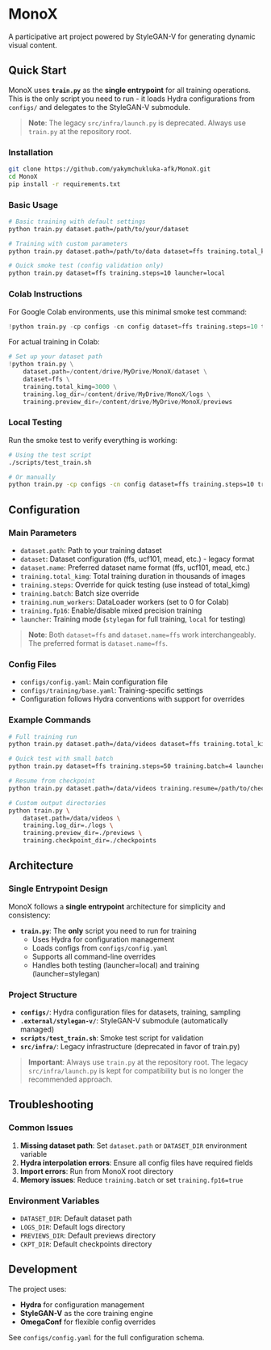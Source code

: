 # MonoX

A participative art project powered by StyleGAN-V for generating dynamic visual content.

## Quick Start

MonoX uses **`train.py`** as the **single entrypoint** for all training operations. This is the only script you need to run - it loads Hydra configurations from `configs/` and delegates to the StyleGAN-V submodule.

> **Note**: The legacy `src/infra/launch.py` is deprecated. Always use `train.py` at the repository root.

### Installation

```bash
git clone https://github.com/yakymchukluka-afk/MonoX.git
cd MonoX
pip install -r requirements.txt
```

### Basic Usage

```bash
# Basic training with default settings
python train.py dataset.path=/path/to/your/dataset

# Training with custom parameters
python train.py dataset.path=/path/to/data dataset=ffs training.total_kimg=3000

# Quick smoke test (config validation only)
python train.py dataset=ffs training.steps=10 launcher=local
```

### Colab Instructions

For Google Colab environments, use this minimal smoke test command:

```python
!python train.py -cp configs -cn config dataset=ffs training.steps=10 training.batch=2 training.num_workers=0 training.fp16=false launcher=local
```

For actual training in Colab:

```python
# Set up your dataset path
!python train.py \
    dataset.path=/content/drive/MyDrive/MonoX/dataset \
    dataset=ffs \
    training.total_kimg=3000 \
    training.log_dir=/content/drive/MyDrive/MonoX/logs \
    training.preview_dir=/content/drive/MyDrive/MonoX/previews
```

### Local Testing

Run the smoke test to verify everything is working:

```bash
# Using the test script
./scripts/test_train.sh

# Or manually
python train.py -cp configs -cn config dataset=ffs training.steps=10 training.batch=2 training.num_workers=0 training.fp16=false launcher=local
```

## Configuration

### Main Parameters

- `dataset.path`: Path to your training dataset
- `dataset`: Dataset configuration (ffs, ucf101, mead, etc.) - legacy format
- `dataset.name`: Preferred dataset name format (ffs, ucf101, mead, etc.)
- `training.total_kimg`: Total training duration in thousands of images
- `training.steps`: Override for quick testing (use instead of total_kimg)
- `training.batch`: Batch size override
- `training.num_workers`: DataLoader workers (set to 0 for Colab)
- `training.fp16`: Enable/disable mixed precision training
- `launcher`: Training mode (`stylegan` for full training, `local` for testing)

> **Note**: Both `dataset=ffs` and `dataset.name=ffs` work interchangeably. The preferred format is `dataset.name=ffs`.

### Config Files

- `configs/config.yaml`: Main configuration file
- `configs/training/base.yaml`: Training-specific settings
- Configuration follows Hydra conventions with support for overrides

### Example Commands

```bash
# Full training run
python train.py dataset.path=/data/videos dataset=ffs training.total_kimg=5000

# Quick test with small batch
python train.py dataset=ffs training.steps=50 training.batch=4 launcher=local

# Resume from checkpoint
python train.py dataset.path=/data/videos training.resume=/path/to/checkpoint.pkl

# Custom output directories
python train.py \
    dataset.path=/data/videos \
    training.log_dir=./logs \
    training.preview_dir=./previews \
    training.checkpoint_dir=./checkpoints
```

## Architecture

### Single Entrypoint Design

MonoX follows a **single entrypoint** architecture for simplicity and consistency:

- **`train.py`**: The **only** script you need to run for training
  - Uses Hydra for configuration management
  - Loads configs from `configs/config.yaml`
  - Supports all command-line overrides
  - Handles both testing (launcher=local) and training (launcher=stylegan)

### Project Structure

- **`configs/`**: Hydra configuration files for datasets, training, sampling
- **`.external/stylegan-v/`**: StyleGAN-V submodule (automatically managed)
- **`scripts/test_train.sh`**: Smoke test script for validation
- **`src/infra/`**: Legacy infrastructure (deprecated in favor of train.py)

> **Important**: Always use `train.py` at the repository root. The legacy `src/infra/launch.py` is kept for compatibility but is no longer the recommended approach.

## Troubleshooting

### Common Issues

1. **Missing dataset path**: Set `dataset.path` or `DATASET_DIR` environment variable
2. **Hydra interpolation errors**: Ensure all config files have required fields
3. **Import errors**: Run from MonoX root directory
4. **Memory issues**: Reduce `training.batch` or set `training.fp16=true`

### Environment Variables

- `DATASET_DIR`: Default dataset path
- `LOGS_DIR`: Default logs directory
- `PREVIEWS_DIR`: Default previews directory
- `CKPT_DIR`: Default checkpoints directory

## Development

The project uses:
- **Hydra** for configuration management
- **StyleGAN-V** as the core training engine
- **OmegaConf** for flexible config overrides

See `configs/config.yaml` for the full configuration schema.
